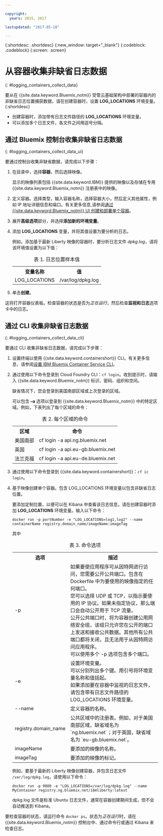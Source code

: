 ```yaml
---

copyright:
  years: 2015, 2017

lastupdated: "2017-05-18"

---
```



{:shortdesc: .shortdesc}
{:new_window: target="_blank"}
{:codeblock: .codeblock}
{:screen: .screen}


# 从容器收集非缺省日志数据
{: #logging_containers_collect_data}

要从在 {{site.data.keyword.Bluemix_notm}} 受管云基础架构中部署的容器内的非缺省日志位置捕获数据，请在创建容器时，设置 **LOG_LOCATIONS** 环境变量。
{:shortdesc}

* 创建容器时，添加带有日志文件路径的 **LOG_LOCATIONS** 环境变量。 
* 可以添加多个日志文件，各文件之间用逗号分隔。 

## 通过 Bluemix 控制台收集非缺省日志数据
{: #logging_containers_collect_data_ui}

要通过控制台收集非缺省数据，请完成以下步骤：

1. 在目录中，选择**容器**，然后选择映像。 

    显示的映像列表包括 {{site.data.keyword.IBM}} 提供的映像以及存储在专用 {{site.data.keyword.Bluemix_notm}} 注册表中的映像。 

2. 定义容器。选择类型，输入容器名称，选择容器大小，然后定义其他属性，例如 IP 地址详细信息和端口。有关更多信息,请参阅[通过 {{site.data.keyword.Bluemix_notm}} UI 创建和部署单个容器](/docs/containers/container_single_ui.html#gui)。 

3. 展开**高级选项**部分，并选择**添加新的环境变量**。

4. 添加 **LOG_LOCATIONS** 变量，并将其值设置为要分析的日志。

    例如，添加基于最新 Liberty 映像的容器时，要分析日志文件 *dpkg.log*，请将该环境值设置为以下值：
    
    <table>
      <caption>表 1. 日志位置样本值</caption>
      <tbody>
        <tr>
          <th align="center">变量名称</th>
          <th align="center">值</th>
        </tr>
        <tr>
          <td align="left">LOG_LOCATIONS</td>
          <td align="left">/var/log/dpkg.log</td>
        </tr>
      </tbody>
    </table>

4. 单击**创建**。

这将打开容器仪表板。检查容器的状态是否为*正在运行*，然后检查**监视和日志**选项卡中的日志。


## 通过 CLI 收集非缺省日志数据
{: #logging_containers_collect_data_cli}

要通过 CLI 收集非缺省日志数据，请完成以下步骤：

1. 设置终端以使用 {{site.data.keyword.containershort}} CLI。有关更多信息，请参阅[设置 IBM Bluemix Container Service CLI](/docs/containers/container_cli_cfic_install.html)。

2. 通过使用以下命令登录到 Cloud Foundry CLI：`cf login`。收到提示时，请输入 {{site.data.keyword.Bluemix_notm}} 标识、密码、组织和空间。 

    缺省情况下，您会登录到美国南部区域或上次登录的区域。 
    
    可以包含 **–a** 选项以登录到 {{site.data.keyword.Bluemix_notm}} 中的特定区域。例如，下表列出了每个区域的命令：

    <table>
      <caption>表 2. 每个区域的命令</caption>
      <tbody>
        <tr>
          <th align="center">区域</th>
          <th align="center">命令</th>
        </tr>
        <tr>
          <td align="left">美国南部</td>
          <td align="left"> cf login -a api.ng.bluemix.net</td>
        </tr>
        <tr>
          <td align="left">英国</td>
          <td align="left">cf login -a api.eu-gb.bluemix.net</td>
        </tr>
	 <tr>
          <td align="left">法兰克福</td>
          <td align="left">cf login -a api.eu-de.bluemix.net</td>
        </tr>
       </tbody>
    </table>
    

3. 通过使用以下命令登录到 {{site.data.keyword.containershort}}：`cf ic login`。

4. 基于映像创建单个容器。包含 LOG_LOCATIONS 环境变量以包含非缺省日志位置。  

    要添加定制位置，以便可以在 Kibana 中查看该日志信息，请在创建容器时添加 **LOG_LOCATIONS** 环境变量。输入以下命令：
    
    `docker run -p portNumber -e "LOG_LOCATIONS=log1,log2" --name containerName registry.domain_name/imageName:imageTag`
    
    其中
    
     <table>
      <caption>表 3. 命令选项</caption>
      <tbody>
        <tr>
          <th align="center">选项</th>
          <th align="center">描述</th>
        </tr>
        <tr>
          <td align="left">-p</td>
          <td align="left"> 如果要使应用程序可从因特网进行访问，您需要公开公共端口。包含在 Dockerfile 中为要使用的映像指定的任何端口。<br> 您可以选择 UDP 或 TCP，以指示要使用的 IP 协议。如果未指定协议，那么端口会自动公开用于 TCP 流量。<br> 公开公共端口时，将为容器创建公用网络安全组，该组只允许您在公开的端口上发送和接收公共数据。其他所有公共端口都将关闭，且无法用于从因特网访问应用程序。<br> 可以使用多个 -p 选项包含多个端口。</td>
        </tr>
        <tr>
          <td align="left">-e</td>
          <td align="left">设置环境变量。<br> 可以分别列出多个键。用引号将环境变量名称和值括起。<br> 如果添加要在容器中监视的日志文件，请包含带有日志文件路径的 LOG_LOCATIONS 环境变量。</td>
        </tr>
        <tr>
          <td align="left">--name</td>
          <td align="left">定义容器的名称。</td>
        </tr>
	<tr>
          <td align="left">registry.domain_name</td>
          <td align="left">公共区域中的注册表。例如，对于美国南部区域，缺省域名为 `ng.bluemix.net`；对于英国，缺省域名为 `eu-gb.bluemix.net`。</td>
        </tr>
        <tr>
          <td align="left">imageName</td>
          <td align="left">要添加的映像的名称。</td>
        </tr>
	<tr>
          <td align="left">imageTag</td>
          <td align="left">要添加的映像的标记。</td>
        </tr>
      </tbody>
    </table>
    
    例如，要基于最新的 Liberty 映像创建容器，并包含日志文件 `/var/log/dpkg.log`，请使用以下命令： 
    
    `docker run -p 9080 -e "LOG_LOCATIONS=/var/log/dpkg.log" --name MyContainer registry.ng.bluemix.net/ibmliberty:latest`
    
    dpkg.log 文件是标准 Ubuntu 日志文件，通常在容器创建期间生成，但不会自动推送到 Kibana。

要检查容器的状态，请运行命令 `docker ps`。状态为*正在运行*时，请在 {{site.data.keyword.Bluemix_notm}} 控制台中、通过命令行或通过 Kibana 来检查日志。



